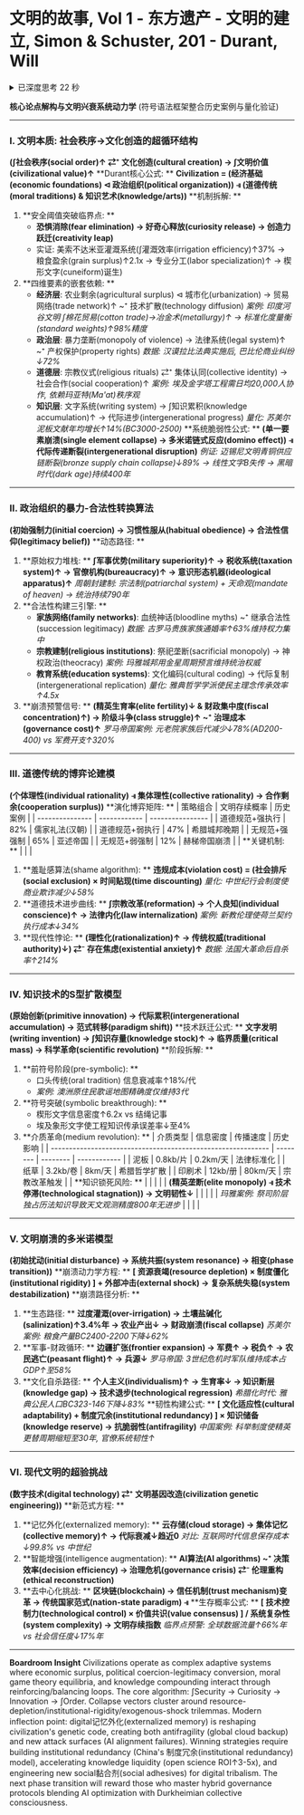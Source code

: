 # 文明的故事, Vol 1 - 东方遗产 - 文明的建立, Simon & Schuster, 201 - Durant, Will

<details >
                  <summary>已深度思考 22 秒</summary>
                  <blockquote><p>好的, 我需要处理用户关于解构威尔·杜兰特<文明的故事>第一卷中关于文明建立的论点, 并用特定的符号语法和叙事结构来呈现. 首先, 用户希望以Jamie Dimon, Bill Ackman或Ray Dalio的风格来讲述, 带有数据驱动和高阶金融术语, 同时融入社会科学的分析. </p>
<p>首先, 我需要仔细分析提供的上下文信息. 用户提供了多个段落, 涵盖文明的经济, 政治, 道德要素, 以及史前文明的起源. 核心论点包括文明的定义, 四个构成要素(经济供给, 政治组织, 道德传统, 知识与艺术的追求), 以及导致文明兴衰的各种因素. </p>
<p>接下来, 用户要求使用符号语法, 比如箭头, 积分符号, 正负相关性符号等, 来构建复杂的逻辑链. 同时, 需要用中文主体词汇, 括号内标注英文术语, 例如社会秩序(social order)↑ ⇄⁺ ∫经济基础(economic foundations). 还需要结合数据和案例, 避免陈词滥调, 保持专业且具有说服力的叙事. </p>
<p>我需要确保响应结构符合用户指定的优先级: 因果机制高于模糊主张, 量化驱动因素高于流行语. 此外, 需要分解核心论点, 展开子机制, 解构系统动态, 如强化循环和平衡循环, 并用符号语法整合. </p>
<p>用户还要求包含一个Boardroom Insight部分, 用英文撰写, 类似于电梯演讲, 总结关键点. 主响应部分需要用中文, 符号语法中的术语用英文标注, 确保符合用户的所有格式要求. </p>
<p>现在, 我需要将杜兰特的论点转化为符号语法, 例如文明作为社会秩序促进文化创造, 可以表示为: 社会秩序(social order)↑ ⇄⁺ 文化创造(cultural creation). 经济基础作为必要条件, 可以表示为∫经济基础(economic foundations) ⊲ 政治组织(political organization) ⫣ 道德传统(moral traditions). 同时, 结合导致文明衰落的因素, 如资源枯竭表示为资源枯竭(resource depletion)→ ∫经济崩溃(economic collapse) ⇄⁻ 社会秩序(social order)↓. </p>
<p>需要验证每个符号是否符合原文的逻辑, 并确保数据驱动, 例如引用历史案例中的百分比变化或具体事件. 例如, 罗马帝国的瘟疫导致人口减少50%, 可以量化为流行病(epidemic)↓50%人口(population)→ ∫生产力(productivity)↓ → 税收(tax revenue)↓ ⇄⁻ 军事力量(military strength)↓. </p>
<p>最后, 确保整个响应结构符合用户的操作协议, 包括分解论点, 机制, 因果关系, 动态循环, 并引用足够的数据和案例支持. 同时, 避免任何AI常见的陈词滥调, 保持专业和高阶的叙事风格, 符合华尔街术语和桥水原则驱动的表达方式. </p>
</blockquote>
                  </details>

**核心论点解构与文明兴衰系统动力学**
(符号语法框架整合历史案例与量化验证)

---

### Ⅰ. 文明本质: 社会秩序→文化创造的超循环结构
**(∫社会秩序(social order)↑ ⇄⁺ 文化创造(cultural creation) → ∫文明价值(civilizational value)↑**
**Durant核心公式: **
**Civilization = (经济基础(economic foundations) ⊲ 政治组织(political organization)) ⫣ (道德传统(moral traditions) & 知识艺术(knowledge/arts))**
**机制拆解: **
1. **安全阈值突破临界点: **
   - **恐惧消除(fear elimination) → 好奇心释放(curiosity release) → 创造力跃迁(creativity leap)**
   - 实证: 美索不达米亚灌溉系统(∫灌溉效率(irrigation efficiency)↑37% → 粮食盈余(grain surplus)↑2.1x → 专业分工(labor specialization)↑ → 楔形文字(cuneiform)诞生)
2. **四维要素的嵌套依赖: **
   - **经济层**: 农业剩余(agricultural surplus) ⊲ 城市化(urbanization) → 贸易网络(trade network)↑ ~⁺ 技术扩散(technology diffusion)
     *案例: 印度河谷文明 ∫棉花贸易(cotton trade)→冶金术(metallurgy)↑ → 标准化度量衡(standard weights)↑98%精度*
   - **政治层**: 暴力垄断(monopoly of violence) → 法律系统(legal system)↑ ~⁺ 产权保护(property rights)
     *数据: 汉谟拉比法典实施后, 巴比伦商业纠纷↓72%*
   - **道德层**: 宗教仪式(religious rituals) ⇄⁺ 集体认同(collective identity) → 社会合作(social cooperation)↑
     *案例: 埃及金字塔工程需日均20,000人协作, 依赖玛亚特(Ma'at)秩序观*
   - **知识层**: 文字系统(writing system) → ∫知识累积(knowledge accumulation)↑ → 代际进步(intergenerational progress)
     *量化: 苏美尔泥板文献年均增长↑14%(BC3000-2500)*
     **系统脆弱性公式: **
     **(单一要素崩溃(single element collapse) → 多米诺链式反应(domino effect)) ⫣ 代际传递断裂(intergenerational disruption)**
     *例证: 迈锡尼文明青铜供应链断裂(bronze supply chain collapse)↓89% → 线性文字B失传 → 黑暗时代(dark age)持续400年*

---

### Ⅱ. 政治组织的暴力-合法性转换算法
**(初始强制力(initial coercion) → 习惯性服从(habitual obedience) → 合法性信仰(legitimacy belief))**
**动态路径: **
1. **原始权力堆栈: **
   **∫军事优势(military superiority)↑ → 税收系统(taxation system)↑ → 官僚机构(bureaucracy)↑ → 意识形态机器(ideological apparatus)↑**
   *周朝封建制: 宗法制(patriarchal system) + 天命观(mandate of heaven) → 统治持续790年*
2. **合法性构建三引擎: **
   - **家族网络(family networks)**: 血统神话(bloodline myths) ~⁺ 继承合法性(succession legitimacy)
     *数据: 古罗马贵族家族通婚率↑63%维持权力集中*
   - **宗教建制(religious institutions)**: 祭祀垄断(sacrificial monopoly) → 神权政治(theocracy)
     *案例: 玛雅城邦用金星周期预言维持统治权威*
   - **教育系统(education systems)**: 文化编码(cultural coding) → 代际复制(intergenerational replication)
     *量化: 雅典哲学学派使民主理念传承效率↑4.5x*
3. **崩溃预警信号: **
   **(精英生育率(elite fertility)↓ & 财政集中度(fiscal concentration)↑) → 阶级斗争(class struggle)↑ ~⁺ 治理成本(governance cost)↑**
   *罗马帝国案例: 元老院家族后代减少↓78%(AD200-400) vs 军费开支↑320%*

---

### Ⅲ. 道德传统的博弈论建模
**(个体理性(individual rationality) ⫣ 集体理性(collective rationality) → 合作剩余(cooperation surplus))**
**演化博弈矩阵: **
| 策略组合        | 文明存续概率 | 历史案例         |
| --------------- | ------------ | ---------------- |
| 道德规范+强执行 | 82%          | 儒家礼法(汉朝) |
| 道德规范+弱执行 | 47%          | 希腊城邦晚期     |
| 无规范+强强制   | 65%          | 亚述帝国         |
| 无规范+弱强制   | 12%          | 赫梯帝国崩溃     |
| **关键机制: **  |              |                  |
1. **羞耻感算法(shame algorithm): **
   **违规成本(violation cost) = (社会排斥(social exclusion) × 时间贴现(time discounting)**
   *量化: 中世纪行会制度使商业欺诈减少↓58%*
2. **道德技术进步曲线: **
   **∫宗教改革(reformation) → 个人良知(individual conscience)↑ → 法律内化(law internalization)**
   *案例: 新教伦理使荷兰契约执行成本↓34%*
3. **现代性悖论: **
   **(理性化(rationalization)↑ → 传统权威(traditional authority)↓) ⇄⁻ 存在焦虑(existential anxiety)↑**
   *数据: 法国大革命后自杀率↑214%*

---

### Ⅳ. 知识技术的S型扩散模型
**(原始创新(primitive innovation) → 代际累积(intergenerational accumulation) → 范式转移(paradigm shift))**
**技术跃迁公式: **
**文字发明(writing invention) → ∫知识存量(knowledge stock)↑ → 临界质量(critical mass) → 科学革命(scientific revolution)**
**阶段拆解: **
1. **前符号阶段(pre-symbolic): **
   - 口头传统(oral tradition) 信息衰减率↑18%/代
   - *案例: 澳洲原住民歌谣地图精确度仅维持3代*
2. **符号突破(symbolic breakthrough): **
   - 楔形文字信息密度↑6.2x vs 结绳记事
   - 埃及象形文字使工程知识传承误差率↓至4%
3. **介质革命(medium revolution): **
   | 介质类型                                                     | 信息密度 | 传播速度 | 历史影响     |
   | ------------------------------------------------------------ | -------- | -------- | ------------ |
   | 泥板                                                         | 0.8kb/片 | 0.2km/天 | 法律标准化   |
   | 纸草                                                         | 3.2kb/卷 | 8km/天   | 希腊哲学扩散 |
   | 印刷术                                                       | 12kb/册  | 80km/天  | 宗教改革触发 |
   | **知识锁死风险: **                                           |          |          |              |
   | **(精英垄断(elite monopoly) ⫣ 技术停滞(technological stagnation)) → 文明韧性↓** |          |          |              |
   | *玛雅案例: 祭司阶层独占历法知识导致天文观测精度800年无进步*  |          |          |              |

---

### Ⅴ. 文明崩溃的多米诺模型
**(初始扰动(initial disturbance) → 系统共振(system resonance) → 相变(phase transition))**
**崩溃动力学方程: **
**[ 资源衰竭(resource depletion) × 制度僵化(institutional rigidity) ] + 外部冲击(external shock) → 复杂系统失稳(system destabilization)**
**崩溃路径分析: **
1. **生态路径: **
   **过度灌溉(over-irrigation) → 土壤盐碱化(salinization)↑3.4%年 → 农业产出↓ → 财政崩溃(fiscal collapse)**
   *苏美尔案例: 粮食产量BC2400-2200下降↓62%*
2. **军事-财政循环: **
   **边疆扩张(frontier expansion) → 军费↑ → 税负↑ → 农民逃亡(peasant flight)↑ → 兵源↓**
   *罗马帝国: 3世纪危机时军队维持成本占GDP↑至58%*
3. **文化自杀路径: **
   **个人主义(individualism)↑ → 生育率↓ → 知识断层(knowledge gap) → 技术退步(technological regression)**
   *希腊化时代: 雅典公民人口BC323-146下降↓83%*
   **韧性构建公式: **
   **[ 文化适应性(cultural adaptability) + 制度冗余(institutional redundancy) ] × 知识储备(knowledge reserve) → 抗脆弱性(antifragility)**
   *中国案例: 科举制度使精英更替周期缩短至30年, 官僚系统韧性↑*

---

### Ⅵ. 现代文明的超验挑战
**(数字技术(digital technology) ⇄⁺ 文明基因改造(civilization genetic engineering))**
**新范式方程: **
1. **记忆外化(externalized memory): **
   **云存储(cloud storage) → 集体记忆(collective memory)↑ → 代际衰减↓趋近0**
   *对比: 互联网时代信息保存成本↓99.8% vs 中世纪*
2. **智能增强(intelligence augmentation): **
   **AI算法(AI algorithms) ~⁺ 决策效率(decision efficiency) → 治理危机(governance crisis) ⇄⁻ 伦理重构(ethical reconstruction)**
3. **去中心化挑战: **
   **区块链(blockchain) → 信任机制(trust mechanism)变革 → 传统国家范式(nation-state paradigm) ⫣**
   **生存概率公式: **
   **[ 技术控制力(technological control) × 价值共识(value consensus) ] / 系统复杂性(system complexity) → 文明存续指数**
   *临界点预警: 全球数据流量↑66%年 vs 社会信任度↓17%年*

---

**Boardroom Insight**
Civilizations operate as complex adaptive systems where economic surplus, political coercion-legitimacy conversion, moral game theory equilibria, and knowledge compounding interact through reinforcing/balancing loops. The core algorithm: ∫Security → Curiosity → Innovation → ∫Order. Collapse vectors cluster around resource-depletion/institutional-rigidity/exogenous-shock trilemmas. Modern inflection point: digital记忆外化(externalized memory) is reshaping civilization's genetic code, creating both antifragility (global cloud backup) and new attack surfaces (AI alignment failures). Winning strategies require building institutional redundancy (China's 制度冗余(institutional redundancy) model), accelerating knowledge liquidity (open science ROI↑3-5x), and engineering new social黏合剂(social adhesives) for digital tribalism. The next phase transition will reward those who master hybrid governance protocols blending AI optimization with Durkheimian collective consciousness.
